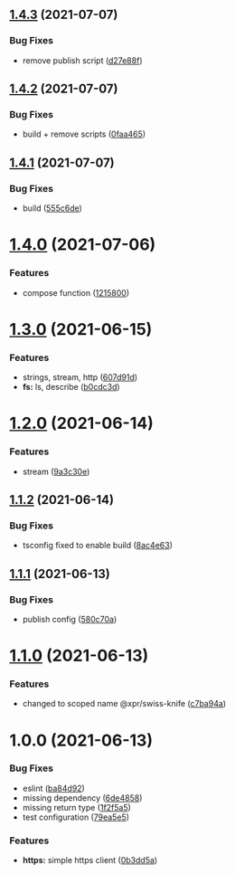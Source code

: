 ## [1.4.3](https://github.com/ziv/swiss-knife/compare/v1.4.2...v1.4.3) (2021-07-07)


### Bug Fixes

* remove publish script ([d27e88f](https://github.com/ziv/swiss-knife/commit/d27e88f6cc7a026dec532a72ca893f9b5274727c))

## [1.4.2](https://github.com/ziv/swiss-knife/compare/v1.4.1...v1.4.2) (2021-07-07)


### Bug Fixes

* build + remove scripts ([0faa465](https://github.com/ziv/swiss-knife/commit/0faa4656ba30a4fb8665be2fec355d9fb69fbb41))

## [1.4.1](https://github.com/ziv/swiss-knife/compare/v1.4.0...v1.4.1) (2021-07-07)


### Bug Fixes

* build ([555c6de](https://github.com/ziv/swiss-knife/commit/555c6de74942f8c498a0085a89a8753c3f6ee7c4))

# [1.4.0](https://github.com/ziv/swiss-knife/compare/v1.3.0...v1.4.0) (2021-07-06)


### Features

* compose function ([1215800](https://github.com/ziv/swiss-knife/commit/12158005bfd070e5513ee0542747fcae7223875b))

# [1.3.0](https://github.com/ziv/swiss-knife/compare/v1.2.0...v1.3.0) (2021-06-15)


### Features

* strings, stream, http ([607d91d](https://github.com/ziv/swiss-knife/commit/607d91d8815239b42fb4fbfa38360c57066ecf19))
* **fs:** ls, describe ([b0cdc3d](https://github.com/ziv/swiss-knife/commit/b0cdc3dba67d227c9001fe651f4dd6a44422e3ec))

# [1.2.0](https://github.com/ziv/swiss-knife/compare/v1.1.2...v1.2.0) (2021-06-14)


### Features

* stream ([9a3c30e](https://github.com/ziv/swiss-knife/commit/9a3c30e676eb2699d67d0123950e0e9601f252f4))

## [1.1.2](https://github.com/ziv/swiss-knife/compare/v1.1.1...v1.1.2) (2021-06-14)


### Bug Fixes

* tsconfig fixed to enable build ([8ac4e63](https://github.com/ziv/swiss-knife/commit/8ac4e632b5efa046536f584a9089d3b2d0841ddc))

## [1.1.1](https://github.com/ziv/swiss-knife/compare/v1.1.0...v1.1.1) (2021-06-13)


### Bug Fixes

* publish config ([580c70a](https://github.com/ziv/swiss-knife/commit/580c70a317f976af8a215e66583d06184867ed8f))

# [1.1.0](https://github.com/ziv/swiss-knife/compare/v1.0.0...v1.1.0) (2021-06-13)


### Features

* changed to scoped name @xpr/swiss-knife ([c7ba94a](https://github.com/ziv/swiss-knife/commit/c7ba94ab43819a18a5245910f25dda5aee0d8871))

# 1.0.0 (2021-06-13)


### Bug Fixes

* eslint ([ba84d92](https://github.com/ziv/swiss-knife/commit/ba84d929a6b65a2fa5754c33bb90f32c7de68306))
* missing dependency ([6de4858](https://github.com/ziv/swiss-knife/commit/6de4858b57f635549f1a113dd163f985818d623b))
* missing return type ([1f2f5a5](https://github.com/ziv/swiss-knife/commit/1f2f5a592ecac07496ba38fbf2ee46170f3d3cd8))
* test configuration ([79ea5e5](https://github.com/ziv/swiss-knife/commit/79ea5e515f50ccd440ae650b8bdb9cdf278c3557))


### Features

* **https:** simple https client ([0b3dd5a](https://github.com/ziv/swiss-knife/commit/0b3dd5ae7c796e89e8a19ae07e95487d12bba6b9))

